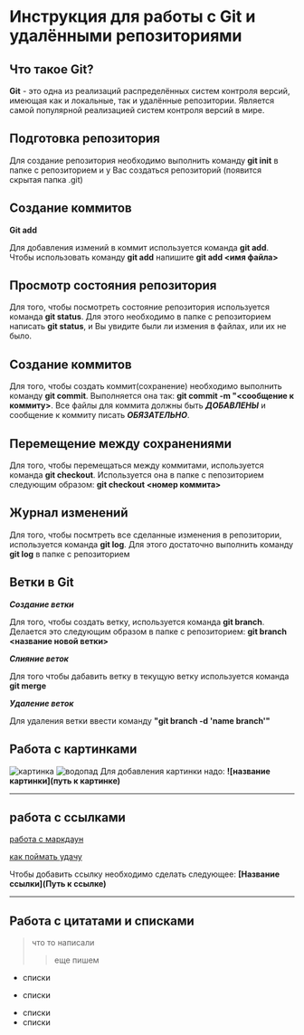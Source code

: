 # Инструкция для работы с Git и удалёнными репозиториями

## Что такое Git?
**Git** - это одна из реализаций распределённых систем контроля версий, имеющая как и локальные, так и удалённые репозитории. Является самой популярной реализацией систем контроля версий в мире.
## Подготовка репозитория
Для создание репозитория необходимо выполнить команду **git init**  в папке с репозиторием и у Вас создаться репозиторий (появится скрытая папка .git)

## Создание коммитов

**Git add**

Для добавления измений в коммит используется команда **git add**. Чтобы использовать команду **git add** напишите **git add <имя файла>**

## Просмотр состояния репозитория
Для того, чтобы посмотреть состояние репозитория используется команда **git status**. Для этого необходимо в папке с репозиторием написать **git status**, и Вы увидите были ли измения в файлах, или их не было.

## Создание коммитов
Для того, чтобы создать коммит(сохранение) необходимо выполнить команду **git commit**. Выполняется она так: **git commit -m "<сообщение к коммиту>**. Все файлы для коммита должны быть ***ДОБАВЛЕНЫ*** и сообщение к коммиту писать ***ОБЯЗАТЕЛЬНО***.

## Перемещение между сохранениями
Для того, чтобы перемещаться между коммитами, используется команда **git checkout**. Используется она в папке с пепозиторием следующим образом: **git checkout <номер коммита>**

## Журнал изменений
Для того, чтобы посмтреть все сделанные изменения в репозитории, используется команда **git log**. Для этого достаточно выполнить команду **git log** в папке с репозиторием

## Ветки в Git

***Создание ветки***

Для того, чтобы создать ветку, используется команда **git branch**. Делается это следующим образом в папке с репозиторием: **git branch <название новой ветки>**

***Слияние веток***

Для того чтобы дабавить ветку в текущую ветку используется команда **git merge <name branch>**

***Удаление веток***

Для удаления ветки ввести команду **"git branch -d 'name branch'"**
 
## Работа с картинками
 ![картинка](https://www.imgonline.com.ua/examples/bee-on-daisy.jpg)
 ![водопад](https://w-dog.ru/wallpapers/11/3/473550050587055/kamni-mox-cvety-vodopad.jpg)
 Для добавления картинки надо:
 **![название картинки](путь к картинке)**

---

 ## работа с ссылками
 [работа с маркдаун](https://skillbox.ru/media/code/yazyk-razmetki-markdown-shpargalka-po-sintaksisu-s-primerami/?ysclid)

 [как поймать удачу](https://dzen.ru/a/XURcraxBJACtKHmF)

 Чтобы добавить ссылку необходимо сделать следующее:
 **[Название ссылки](Путь к ссылке)**


---

## Работа с цитатами и списками
> что то написали
>> еще пишем

* списки
- списки
+ списки
+ списки


